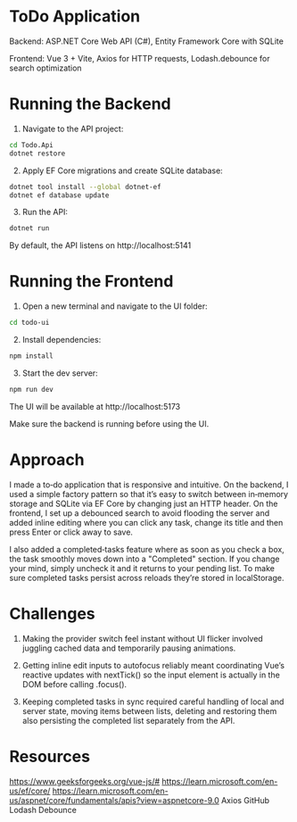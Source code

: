 # ToDo Application

Backend: ASP.NET Core Web API (C#), Entity Framework Core with SQLite

Frontend: Vue 3 + Vite, Axios for HTTP requests, Lodash.debounce for search optimization


# Running the Backend

1. Navigate to the API project:

```bash
cd Todo.Api
dotnet restore
```
2. Apply EF Core migrations and create SQLite database:

```bash
dotnet tool install --global dotnet-ef  
dotnet ef database update
```
3. Run the API:
```bash
dotnet run
```
By default, the API listens on http://localhost:5141

# Running the Frontend

1. Open a new terminal and navigate to the UI folder:
```bash
cd todo-ui
```

2. Install dependencies:

```bash
npm install
``` 

3. Start the dev server:
```bash
npm run dev
```

The UI will be available at http://localhost:5173

Make sure the backend is running before using the UI.

# Approach

I made a to‑do application that is responsive and intuitive. On the backend, I used a simple factory pattern so that it’s easy to switch between in‑memory storage and SQLite via EF Core by changing just an HTTP header. On the frontend, I set up a debounced search to avoid flooding the server and added inline editing where you can click any task, change its title and then press Enter or click away to save.

I also added a completed‑tasks feature where as soon as you check a box, the task smoothly moves down into a "Completed" section. If you change your mind, simply uncheck it and it returns to your pending list. To make sure completed tasks persist across reloads they’re stored in localStorage.

# Challenges

1. Making the provider switch feel instant without UI flicker involved juggling cached data and temporarily pausing animations.

2. Getting inline edit inputs to autofocus reliably meant coordinating Vue’s reactive updates with nextTick() so the input element is actually in the DOM before calling .focus().

3. Keeping completed tasks in sync required careful handling of local and server state, moving items between lists, deleting and restoring them also persisting the completed list separately from the API.

# Resources

https://www.geeksforgeeks.org/vue-js/#
https://learn.microsoft.com/en-us/ef/core/
https://learn.microsoft.com/en-us/aspnet/core/fundamentals/apis?view=aspnetcore-9.0
Axios GitHub
Lodash Debounce

